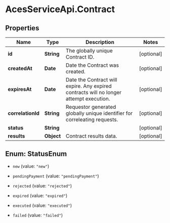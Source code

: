 # AcesServiceApi.Contract

## Properties
Name | Type | Description | Notes
------------ | ------------- | ------------- | -------------
**id** | **String** | The globally unique Contract ID. | [optional] 
**createdAt** | **Date** | Date the Contract was created. | [optional] 
**expiresAt** | **Date** | Date the Contract will expire. Any expired contracts will no longer attempt execution. | [optional] 
**correlationId** | **String** | Requestor generated globally unique identifier for correleating requests. | [optional] 
**status** | **String** |  | [optional] 
**results** | **Object** | Contract results data. | [optional] 


<a name="StatusEnum"></a>
## Enum: StatusEnum


* `new` (value: `"new"`)

* `pendingPayment` (value: `"pendingPayment"`)

* `rejected` (value: `"rejected"`)

* `expired` (value: `"expired"`)

* `executed` (value: `"executed"`)

* `failed` (value: `"failed"`)




